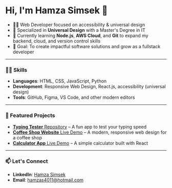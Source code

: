 # Hi, I'm Hamza Simsek 👋

- 👨‍💻 Web Developer focused on accessibility & universal design
- 🌟 Specialized in **Universal Design** with a Master's Degree in IT
- 🌱 Currently learning **Node.js**, **AWS Cloud**, and **Git** to expand my backend, cloud, and version control skills
- 🎯 Goal: To create impactful software solutions and grow as a fullstack developer

---

### 🧑‍💻 Skills
- **Languages**: HTML, CSS, JavaScript, Python
- **Development**: Responsive Web Design, React.js, accessibility (universal design)
- **Tools**: GitHub, Figma, VS Code, and other modern editors

---

### 🚀 Featured Projects
- [**Typing Tester** Repository](https://github.com/hamzas4011/Typing_Tester) – A fun app to test your typing speed
- [**Coffee Shop Website** Live Demo](https://coffee-shop-ivory-seven.vercel.app/) – A modern, responsive web design for a coffee shop
- [**Calculator App** Live Demo](https://calculator-app-two-beta.vercel.app/) – A simple calculator built with React

---

### 📫 Let's Connect
- **LinkedIn**: [Hamza Simsek](https://www.linkedin.com/in/hamza-simsek-033a14108/)
- **Email**: [hamzas4011@hotmail.com](mailto:hamzas4011@hotmail.com)
